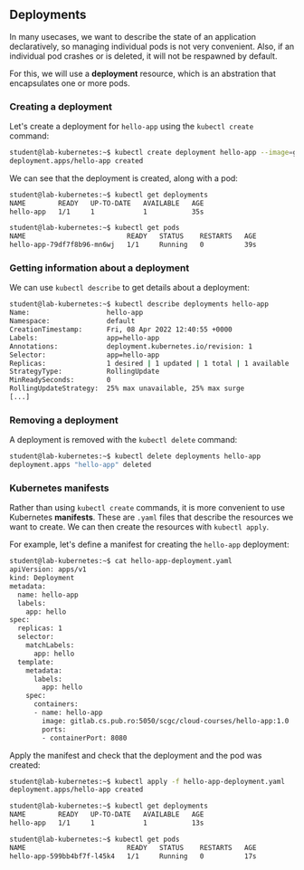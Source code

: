 ## Deployments

In many usecases, we want to describe the state of an application declaratively, so managing individual pods is not very convenient. Also, if an individual pod crashes or is deleted, it will not be respawned by default.

For this, we will use a **deployment** resource, which is an abstration that encapsulates one or more pods.

### Creating a deployment

Let's create a deployment for `hello-app` using the `kubectl create` command:

```bash
student@lab-kubernetes:~$ kubectl create deployment hello-app --image=gcr.io/google-samples/hello-app:1.0
deployment.apps/hello-app created
```

We can see that the deployment is created, along with a pod:

```bash
student@lab-kubernetes:~$ kubectl get deployments
NAME        READY   UP-TO-DATE   AVAILABLE   AGE
hello-app   1/1     1            1           35s

student@lab-kubernetes:~$ kubectl get pods
NAME                         READY   STATUS    RESTARTS   AGE
hello-app-79df7f8b96-mn6wj   1/1     Running   0          39s
```

### Getting information about a deployment

We can use `kubectl describe` to get details about a deployment:

```bash
student@lab-kubernetes:~$ kubectl describe deployments hello-app
Name:                   hello-app
Namespace:              default
CreationTimestamp:      Fri, 08 Apr 2022 12:40:55 +0000
Labels:                 app=hello-app
Annotations:            deployment.kubernetes.io/revision: 1
Selector:               app=hello-app
Replicas:               1 desired | 1 updated | 1 total | 1 available | 0 unavailable
StrategyType:           RollingUpdate
MinReadySeconds:        0
RollingUpdateStrategy:  25% max unavailable, 25% max surge
[...]
```

### Removing a deployment

A deployment is removed with the `kubectl delete` command:

```bash
student@lab-kubernetes:~$ kubectl delete deployments hello-app
deployment.apps "hello-app" deleted
```

### Kubernetes manifests

Rather than using `kubectl create` commands, it is more convenient to use Kubernetes **manifests**.
These are `.yaml` files that describe the resources we want to create. We can then create the resources with `kubectl apply`.

For example, let's define a manifest for creating the `hello-app` deployment:

```bash
student@lab-kubernetes:~$ cat hello-app-deployment.yaml
apiVersion: apps/v1
kind: Deployment
metadata:
  name: hello-app
  labels:
    app: hello
spec:
  replicas: 1
  selector:
    matchLabels:
      app: hello
  template:
    metadata:
      labels:
        app: hello
    spec:
      containers:
      - name: hello-app
        image: gitlab.cs.pub.ro:5050/scgc/cloud-courses/hello-app:1.0
        ports:
        - containerPort: 8080
```

Apply the manifest and check that the deployment and the pod was created:

```bash
student@lab-kubernetes:~$ kubectl apply -f hello-app-deployment.yaml
deployment.apps/hello-app created

student@lab-kubernetes:~$ kubectl get deployments
NAME        READY   UP-TO-DATE   AVAILABLE   AGE
hello-app   1/1     1            1           13s

student@lab-kubernetes:~$ kubectl get pods
NAME                         READY   STATUS    RESTARTS   AGE
hello-app-599bb4bf7f-l45k4   1/1     Running   0          17s
```
